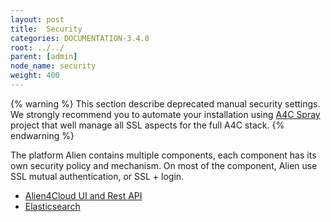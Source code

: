 ```yaml
---
layout: post
title:  Security
categories: DOCUMENTATION-3.4.0
root: ../../
parent: [admin]
node_name: security
weight: 400
---
```


{% warning %}
This section describe deprecated manual security settings. We strongly recommend you to automate your installation using [A4C Spray](https://github.com/alien4cloud/alien4cloud-spray/tree/develop) project that well manage all SSL aspects for the full A4C stack.
{% endwarning %}

The platform Alien contains multiple components, each component has its own security policy and mechanism.
On most of the component, Alien use SSL mutual authentication, or SSL + login.

* [Alien4Cloud UI and Rest API](#/documentation/3.0.0/admin_guide/security_ui_rest.html)
* [Elasticsearch](#/documentation/3.0.0/admin_guide/security_elastic_search.html)
